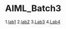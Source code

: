 # AIML_Batch3
1.[lab1](https://github.com/Harshavardhanjakku/AIML_Batch3/blob/main/Assignment_1.ipynb)
2.[lab2](https://github.com/Harshavardhanjakku/AIML_Batch3/blob/main/Assignment2_all.ipynb)
3.[Lab3](https://github.com/Harshavardhanjakku/AIML_Batch3/blob/main/Assignment3_all.ipynb)
4.[Lab4](https://github.com/Harshavardhanjakku/AIML_Batch3/blob/main/assignment4.ipynb)

